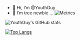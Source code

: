 - 👋 Hi, I’m @YouthGuy
- 👀 I’m tree newbie ...
![Metrics](https://metrics.lecoq.io/YouthGuy?template=classic&base.indepth=true&languages=1&base=header%2C%20activity%2C%20community%2C%20repositories%2C%20metadata&base.indepth=true&base.hireable=false&base.skip=false&languages=false&languages.limit=8&languages.threshold=0%25&languages.other=false&languages.colors=github&languages.sections=most-used&languages.indepth=false&languages.analysis.timeout=15&languages.categories=markup%2C%20programming&languages.recent.categories=markup%2C%20programming&languages.recent.load=300&languages.recent.days=14&config.timezone=Asia%2FShanghai)

![YouthGuy's GitHub stats](https://github-readme-stats.vercel.app/api?username=YouthGuy&count_private=true)  

[![Top Langs](https://github-readme-stats.vercel.app/api/top-langs/?username=YouthGuy)](https://github.com/anuraghazra/github-readme-stats)
